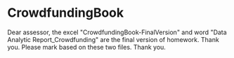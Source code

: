 # CrowdfundingBook
Dear assessor, the excel "CrowdfundingBook-FinalVersion" and word "Data Analytic Report_Crowdfunding" are the final version of homework. Thank you. Please mark based on these two files. Thank you.
